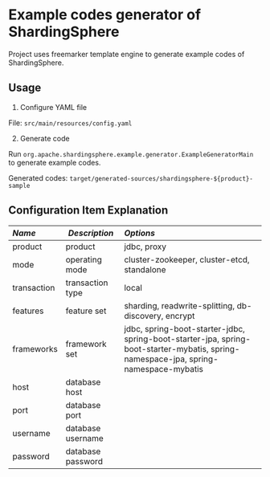 # Example codes generator of ShardingSphere

Project uses freemarker template engine to generate example codes of ShardingSphere.

## Usage

1. Configure YAML file

File: `src/main/resources/config.yaml`

2. Generate code

Run `org.apache.shardingsphere.example.generator.ExampleGeneratorMain` to generate example codes.

Generated codes: `target/generated-sources/shardingsphere-${product}-sample`

## Configuration Item Explanation

| *Name*      | *Description*     | *Options*                                                                                                                            |
|:----------- | ----------------- |:------------------------------------------------------------------------------------------------------------------------------------ |
| product     | product           | jdbc, proxy                                                                                                                          |
| mode        | operating mode    | cluster-zookeeper, cluster-etcd, standalone                                                                                          |
| transaction | transaction type  | local                                                                                                                                |
| features    | feature set       | sharding, readwrite-splitting, db-discovery, encrypt                                                                                 |
| frameworks  | framework set     | jdbc, spring-boot-starter-jdbc, spring-boot-starter-jpa, spring-boot-starter-mybatis, spring-namespace-jpa, spring-namespace-mybatis |
| host        | database host     |                                                                                                                                      |
| port        | database port     |                                                                                                                                      |
| username    | database username |                                                                                                                                      |
| password    | database password |                                                                                                                                      |
